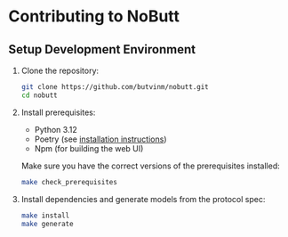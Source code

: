 # Contributing to NoButt

## Setup Development Environment

1. Clone the repository:
    ```bash
    git clone https://github.com/butvinm/nobutt.git
    cd nobutt
    ```

2. Install prerequisites:
    * Python 3.12
    * Poetry (see [installation instructions](https://python-poetry.org/docs/#installation))
    * Npm (for building the web UI)

    Make sure you have the correct versions of the prerequisites installed:
    ```bash
    make check_prerequisites
    ```

3. Install dependencies and generate models from the protocol spec:
    ```bash
    make install
    make generate
    ```
